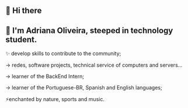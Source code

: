 ## 🌱 Hi there

## 🔭 I'm Adriana Oliveira, steeped in technology student.

 ✨ develop skills to contribute to the community;
 
 -> redes, software projects, technical service of computers and servers...
 
 -> learner of the BackEnd Intern;
 
 -> learner of the Portuguese-BR, Spanish and English languages;
 
 ⚡enchanted by nature, sports and music.
